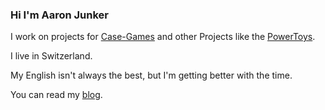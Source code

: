### Hi I'm Aaron Junker

I work on projects for [Case-Games](https://github.com/Case-Games) and other Projects like the [PowerToys](https://github.com/microsoft/PowerToys).

I live in Switzerland. 

My English isn't always the best, but I'm getting better with the time.

You can read my [blog](https://aaron-junker.github.io).
